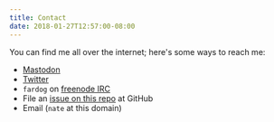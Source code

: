 ```yaml
---
title: Contact
date: 2018-01-27T12:57:00-08:00
---
```


You can find me all over the internet; here's some ways to reach me:

* [Mastodon][]
* [Twitter][]
* `fardog` on [freenode IRC][freenode]
* File an [issue on this repo][issues] at GitHub
* Email (`nate` at this domain)

[mastodon]: https://mastodon.social/@fardog
[twitter]: https://twitter.com/milkandtang
[riot]: https://riot.im
[matrix]: https://matrix.org
[freenode]: https://freenode.net
[issues]: https://github.com/fardog/fardog.io/issues
